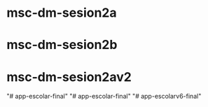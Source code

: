 # msc-dm-sesion2a
# msc-dm-sesion2b
# msc-dm-sesion2av2
"# app-escolar-final" 
"# app-escolar-final" 
"# app-escolarv6-final" 

